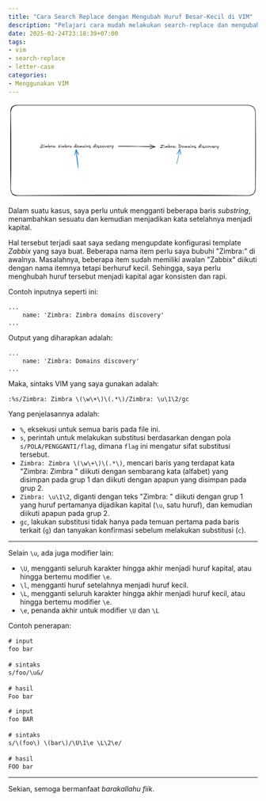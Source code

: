 ```yaml
---
title: "Cara Search Replace dengan Mengubah Huruf Besar-Kecil di VIM"
description: "Pelajari cara mudah melakukan search-replace dan mengubah gaya huruf (case) di VIM dengan cepat. Tips praktis untuk pengguna VIM!"
date: 2025-02-24T23:18:39+07:00
tags:
- vim
- search-replace
- letter-case
categories:
- Menggunakan VIM
---
```


![Cover](cover.png#center)

Dalam suatu kasus, saya perlu untuk mengganti beberapa baris _substring_, menambahkan sesuatu dan kemudian menjadikan kata setelahnya menjadi kapital.

Hal tersebut terjadi saat saya sedang mengupdate konfigurasi template _Zabbix_ yang saya buat. Beberapa nama item perlu saya bubuhi "Zimbra:" di awalnya. Masalahnya, beberapa item sudah memiliki awalan "Zabbix" diikuti dengan nama itemnya tetapi berhuruf kecil.
Sehingga, saya perlu menghubah huruf tersebut menjadi kapital agar konsisten dan rapi.

Contoh inputnya seperti ini:

```
...
    name: 'Zimbra: Zimbra domains discovery'
...
```

Output yang diharapkan adalah:

```
...
    name: 'Zimbra: Domains discovery'
...
```

Maka, sintaks VIM yang saya gunakan adalah:

```vim
:%s/Zimbra: Zimbra \(\w\+\)\(.*\)/Zimbra: \u\1\2/gc
```

Yang penjelasannya adalah:

- `%`, eksekusi untuk semua baris pada file ini.
- `s`, perintah untuk melakukan substitusi berdasarkan dengan pola `s/POLA/PENGGANTI/flag`, dimana `flag` ini mengatur sifat substitusi tersebut.
- `Zimbra: Zimbra \(\w\+\)\(.*\)`, mencari baris yang terdapat kata "Zimbra: Zimbra " diikuti dengan sembarang kata (alfabet) yang disimpan pada grup 1 dan diikuti dengan apapun yang disimpan pada grup 2.
- `Zimbra: \u\1\2`, diganti dengan teks "Zimbra: " diikuti dengan grup 1 yang huruf pertamanya dijadikan kapital (`\u`, satu huruf), dan kemudian diikuti apapun pada grup 2.
- `gc`, lakukan substitusi tidak hanya pada temuan pertama pada baris terkait (`g`) dan tanyakan konfirmasi sebelum melakukan substitusi (`c`).

---

Selain `\u`, ada juga modifier lain:

- `\U`, mengganti seluruh karakter hingga akhir menjadi huruf kapital, atau hingga bertemu modifier `\e`.
- `\l`, mengganti huruf setelahnya menjadi huruf kecil.
- `\L`, mengganti seluruh karakter hingga akhir menjadi huruf kecil, atau hingga bertemu modifier `\e`.
- `\e`, penanda akhir untuk modifier `\U` dan `\L`

Contoh penerapan:

```
# input
foo bar

# sintaks
s/foo/\u&/

# hasil
Foo bar
```

```
# input
foo BAR

# sintaks
s/\(foo\) \(bar\)/\U\1\e \L\2\e/

# hasil
FOO bar
```

---

Sekian, semoga bermanfaat _barakallahu fiik_.
